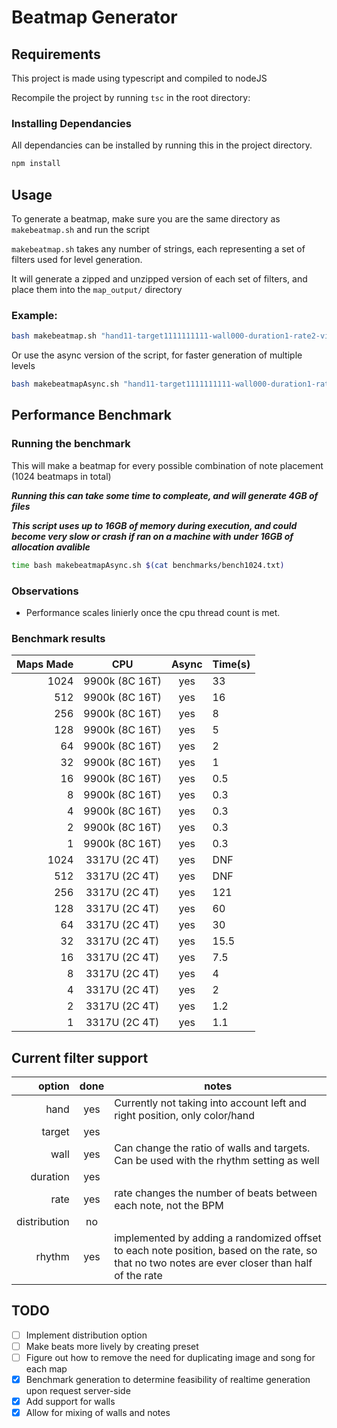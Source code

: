 # Beatmap Generator

## Requirements

This project is made using typescript and compiled to nodeJS

Recompile the project by running `tsc` in the root directory:

### Installing Dependancies

All dependancies can be installed by running this in the project directory.

```bash
npm install
```

## Usage
To generate a beatmap, make sure you are the same directory as `makebeatmap.sh` and run the script

`makebeatmap.sh` takes any number of strings, each representing a set of filters used for level generation.

It will generate a zipped and unzipped version of each set of filters, and place them into the `map_output/` directory


### Example:

```bash
bash makebeatmap.sh "hand11-target1111111111-wall000-duration1-rate2-visdistance2-distribution1-rhythm1-song1"
```
Or use the async version of the script, for faster generation of multiple levels
```bash
bash makebeatmapAsync.sh "hand11-target1111111111-wall000-duration1-rate2-visdistance2-distribution1-rhythm1-song1"
```

## Performance Benchmark

### Running the benchmark

This will make a beatmap for every possible combination of note placement (1024 beatmaps in total)

___Running this can take some time to compleate, and will generate 4GB of files___

___This script uses up to 16GB of memory during execution, and could become very slow or crash if ran on a machine with under 16GB of allocation avalible___

```bash
time bash makebeatmapAsync.sh $(cat benchmarks/bench1024.txt)
```

### Observations

 - Performance scales linierly once the cpu thread count is met.

### Benchmark results

| Maps Made |      CPU       | Async | Time(s) |
| --------: | :------------: | :---: | ------- |
|      1024 | 9900k (8C 16T) |  yes  | 33      |
|       512 | 9900k (8C 16T) |  yes  | 16      |
|       256 | 9900k (8C 16T) |  yes  | 8       |
|       128 | 9900k (8C 16T) |  yes  | 5       |
|        64 | 9900k (8C 16T) |  yes  | 2       |
|        32 | 9900k (8C 16T) |  yes  | 1       |
|        16 | 9900k (8C 16T) |  yes  | 0.5     |
|         8 | 9900k (8C 16T) |  yes  | 0.3     |
|         4 | 9900k (8C 16T) |  yes  | 0.3     |
|         2 | 9900k (8C 16T) |  yes  | 0.3     |
|         1 | 9900k (8C 16T) |  yes  | 0.3     |
|      1024 | 3317U (2C 4T)  |  yes  | DNF     |
|       512 | 3317U (2C 4T)  |  yes  | DNF     |
|       256 | 3317U (2C 4T)  |  yes  | 121     |
|       128 | 3317U (2C 4T)  |  yes  | 60      |
|        64 | 3317U (2C 4T)  |  yes  | 30      |
|        32 | 3317U (2C 4T)  |  yes  | 15.5    |
|        16 | 3317U (2C 4T)  |  yes  | 7.5     |
|         8 | 3317U (2C 4T)  |  yes  | 4       |
|         4 | 3317U (2C 4T)  |  yes  | 2       |
|         2 | 3317U (2C 4T)  |  yes  | 1.2     |
|         1 | 3317U (2C 4T)  |  yes  | 1.1     |




## Current filter support

|       option | done  | notes                                                                                                                                          |
| -----------: | :---: | ---------------------------------------------------------------------------------------------------------------------------------------------- |
|         hand |  yes  | Currently not taking into account left and right position, only color/hand                                                                     |
|       target |  yes  |                                                                                                                                                |
|         wall |  yes  | Can change the ratio of walls and targets. Can be used with the rhythm setting as well                                                         |
|     duration |  yes  |                                                                                                                                                |
|         rate |  yes  | rate changes the number of beats between each note, not the BPM                                                                                |
| distribution |  no   |                                                                                                                                                |
|       rhythm |  yes  | implemented by adding a randomized offset to each note position, based on the rate, so that no two notes are ever closer than half of the rate |

## TODO

 - [ ] Implement distribution option
 - [ ] Make beats more lively by creating preset
 - [ ] Figure out how to remove the need for duplicating image and song for each map
 - [x] Benchmark generation to determine feasibility of realtime generation upon request server-side
 - [x] Add support for walls
 - [x] Allow for mixing of walls and notes
